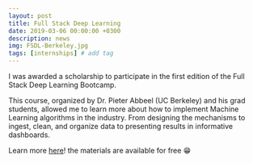 ```yaml
---
layout: post
title: Full Stack Deep Learning
date: 2019-03-06 00:00:00 +0300
description: news
img: FSDL-Berkeley.jpg
tags: [internships] # add tag
---
```

I was awarded a scholarship to participate in the first edition of the Full Stack Deep Learning Bootcamp.

This course, organized by Dr. Pieter Abbeel (UC Berkeley) and his grad students, allowed me to learn more about how to implement Machine Learning algorithms in the industry. From designing the mechanisms to ingest, clean, and organize data to presenting results in informative dashboards. 

Learn more [here](https://fullstackdeeplearning.com)! the materials are available for free 😁 